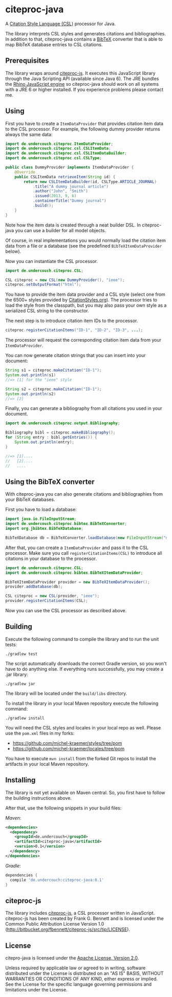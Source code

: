 citeproc-java
=============

A [Citation Style Language (CSL)](http://citationstyles.org/) processor
for Java.

The library interprets CSL styles and generates citations and
bibliographies. In addition to that, citeproc-java contains a
[BibTeX](http://www.bibtex.org/) converter that is able to map BibTeX
database entries to CSL citations.

Prerequisites
-------------

The library wraps around [citeproc-js](https://bitbucket.org/fbennett/citeproc-js/wiki/Home).
It executes this JavaScript library through the Java Scripting API
(available since Java 6). The JRE bundles the
[Rhino JavaScript engine](https://developer.mozilla.org/de/docs/Rhino)
so citeproc-java should work on all systems with a JRE 6 or higher
installed. If you experience problems please contact me.

Using
-----

First you have to create a `ItemDataProvider` that provides
citation item data to the CSL processor. For example, the following
dummy provider returns always the same data:

```java
import de.undercouch.citeproc.ItemDataProvider;
import de.undercouch.citeproc.csl.CSLItemData;
import de.undercouch.citeproc.csl.CSLItemDataBuilder;
import de.undercouch.citeproc.csl.CSLType;

public class DummyProvider implements ItemDataProvider {
    @Override
    public CSLItemData retrieveItem(String id) {
        return new CSLItemDataBuilder(id, CSLType.ARTICLE_JOURNAL)
            .title("A dummy journal article")
            .author("John", "Smith")
            .issued(2013, 9, 6)
            .containerTitle("Dummy journal")
            .build();
    }
}
```

Note how the item data is created through a neat builder DSL.
In citeproc-java you can use a builder for all model objects.

Of course, in real implementations you would normally load the
citation item data from a file or a database (see the predefined
`BibTeXItemDataProvider` below).

Now you can instantiate the CSL processor.

```java
import de.undercouch.citeproc.CSL;

CSL citeproc = new CSL(new DummyProvider(), "ieee");
citeproc.setOutputFormat("html");
```

You have to provide the item data provider and a CSL style (select
one from the 6500+ styles provided by
[CitationStyles.org](http://citationstyles.org/styles/)). The
processor tries to load the style from the classpath, but you may
also pass your own style as a serialized CSL string to the
constructor.

The next step is to introduce citation item IDs to the processor.

```java
citeproc.registerCitationItems("ID-1", "ID-2", "ID-3", ...);
```

The processor will request the corresponding citation item data
from your `ItemDataProvider`.

You can now generate citation strings that you can insert into
your document:

```java
String s1 = citeproc.makeCitation("ID-1");
System.out.println(s1)
//=> [1] for the "ieee" style

String s2 = citeproc.makeCitation("ID-1");
System.out.println(s2)
//=> [2]
```

Finally, you can generate a bibliography from all citations
you used in your document.

```java
import de.undercouch.citeproc.output.Bibliography;

Bibliography bibl = citeproc.makeBibliography();
for (String entry : bibl.getEntries()) {
    System.out.println(entry);
}

//=> [1]....
//   [2]....
//   ....
```

Using the BibTeX converter
--------------------------

With citeproc-java you can also generate citations and bibliographies
from your BibTeX databases.

First you have to load a database:

```java
import java.io.FileInputStream;
import de.undercouch.citeproc.bibtex.BibTeXConverter;
import org.jbibtex.BibTeXDatabase;

BibTeXDatabase db = BibTeXConverter.loadDatabase(new FileInputStream("mydb.bib"));
```

After that, you can create a `ItemDataProvider` and pass it to the
CSL processor. Make sure you call `registerCitationItems(CSL)` to
introduce all citations in your database to the processor.

```java
import de.undercouch.citeproc.CSL;
import de.undercouch.citeproc.bibtex.BibTeXItemDataProvider;

BibTeXItemDataProvider provider = new BibTeXItemDataProvider();
provider.addDatabase(db);

CSL citeproc = new CSL(provider, "ieee");
provider.registerCitationItems(CSL);
```

Now you can use the CSL processor as described above.

Building
--------

Execute the following command to compile the library and to run the
unit tests:

    ./gradlew test

The script automatically downloads the correct Gradle version, so you
won't have to do anything else. If everything runs successfully, you
may create a .jar library:

    ./gradlew jar

The library will be located under the ``build/libs`` directory.

To install the library in your local Maven repository execute the
following command:

    ./gradlew install

You will need the CSL styles and locales in your local repo as well.
Please use the `pom.xml` files in my forks:

* https://github.com/michel-kraemer/styles/tree/pom
* https://github.com/michel-kraemer/locales/tree/pom

You have to execute `mvn install` from the forked Git repos to
install the artifacts in your local Maven repository.

Installing
----------

The library is not yet available on Maven central. So, you first
have to follow the building instructions above.

After that, use the following snippets in your build files:

*Maven*:
```xml
<dependencies>
  <dependency>
    <groupId>de.undercouch</groupId>
    <artifactId>citeproc-java</artifactId>
    <version>0.1</version>
  </dependency>
</dependencies>
```

*Gradle*:
```groovy
dependencies {
  compile 'de.undercouch:citeproc-java:0.1'
}
```

citeproc-js
-----------

The library includes [citeproc-js](https://bitbucket.org/fbennett/citeproc-js/wiki/Home),
a CSL processor written in JavaScript. citeproc-js has been created
by Frank G. Bennett and is licensed under the Common Public
Attribution License Version 1.0
(http://bitbucket.org/fbennett/citeproc-js/src/tip/LICENSE).

License
-------

citepro-java is licensed under the
[Apache License, Version 2.0](http://www.apache.org/licenses/LICENSE-2.0).

Unless required by applicable law or agreed to in writing, software
distributed under the License is distributed on an "AS IS" BASIS,
WITHOUT WARRANTIES OR CONDITIONS OF ANY KIND, either express or implied.
See the License for the specific language governing permissions and
limitations under the License.
